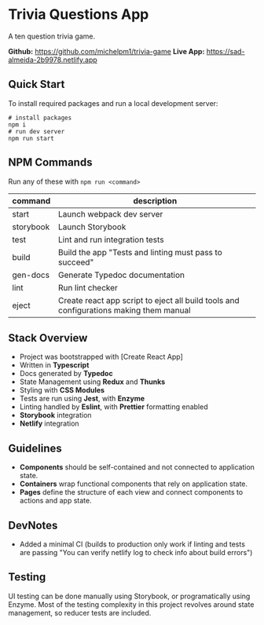 # Trivia Questions App
A ten question trivia game.

**Github:** https://github.com/michelpm1/trivia-game
**Live App:** https://sad-almeida-2b9978.netlify.app

## Quick Start
To install required packages and run a local development server:
```
# install packages
npm i
# run dev server
npm run start
```

## NPM Commands
Run any of these with `npm run <command>`

|command|description|
|---|---|
|start|Launch webpack dev server|
|storybook|Launch Storybook|
|test|Lint and run integration tests|
|build|Build the app "Tests and linting must pass to succeed"|
|gen-docs|Generate Typedoc documentation|
|lint|Run lint checker|
|eject|Create react app script to eject all build tools and configurations making them manual

## Stack Overview
- Project was bootstrapped with [Create React App]
- Written in **Typescript**
- Docs generated by **Typedoc**
- State Management using **Redux** and **Thunks**
- Styling with **CSS Modules**
- Tests are run using **Jest**, with **Enzyme**
- Linting handled by **Eslint**, with **Prettier** formatting enabled
- **Storybook** integration
- **Netlify** integration

## Guidelines
- **Components** should be self-contained and not connected to application state.
- **Containers** wrap functional components that rely on application state.
- **Pages** define the structure of each view and connect components to actions and app state.

## DevNotes
- Added a minimal CI (builds to production only work if linting and tests are passing "You can verify netlify log to check info about build errors")
## Testing
UI testing can be done manually using Storybook, or programatically using Enzyme. Most of the testing complexity in this project revolves around state management, so reducer tests are included.
